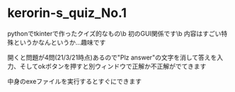 # kerorin-s_quiz_No.1
pythonでtkinterで作ったクイズ的なもの\b
初のGUI関係です\b
内容はすごい特殊というかなんというか...趣味です

開くと問題が4問(21/3/21時点)あるので"Plz answer"の文字を消して答えを入力、そしてokボタンを押すと別ウィンドウで正解か不正解がでてきます

中身のexeファイルを実行するとすぐにできます
